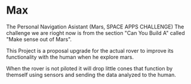 # Max
The Personal Navigation Asistant (Mars, SPACE APPS CHALLENGE)
The challenge we are rioght now is from the section "Can You Build A" called "Make sense out of Mars".


This Project is a proposal upgrade for the actual rover to improve its functionality with the human when he explore mars.

When the rover is not piloted it will drop little cones that function by themself using sensors and sending the data analyzed to the 
human. 

